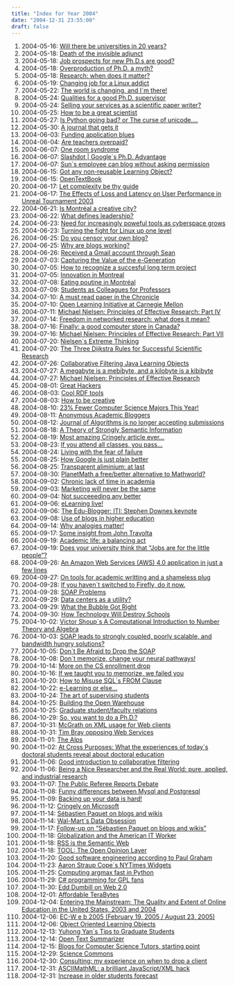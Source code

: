 ```yaml
---
title: "Index for Year 2004"
date: "2004-12-31 23:55:00"
draft: false
---
```


1. 2004-05-16: [Will there be universities in 20 years?](/lemire/blog/2004/05-16-will-there-be-universities-in-20-years)
2. 2004-05-18: [Death of the invisible adjunct](/lemire/blog/2004/05-18-death-of-the-invisible-adjunct)
3. 2004-05-18: [Job prospects for new Ph.D.s are good?](/lemire/blog/2004/05-18-job-prospects-for-new-phds-are-good)
4. 2004-05-18: [Overproduction of Ph.D. a myth?](/lemire/blog/2004/05-18-overproduction-of-phd-a-myth)
5. 2004-05-18: [Research: when does it matter?](/lemire/blog/2004/05-18-research-when-does-it-matter)
6. 2004-05-19: [Changing job for a Linux addict](/lemire/blog/2004/05-19-changing-job-for-a-linux-addict)
7. 2004-05-22: [The world is changing, and I´m there!](/lemire/blog/2004/05-22-the-world-is-changing-and-im-there)
8. 2004-05-24: [Qualities for a good Ph.D. supervisor](/lemire/blog/2004/05-24-qualities-for-a-good-phd-supervisor)
9. 2004-05-24: [Selling your services as a scientific paper writer?](/lemire/blog/2004/05-24-selling-your-services-as-a-scientific-paper-writer)
10. 2004-05-25: [How to be a great scientist](/lemire/blog/2004/05-25-how-to-be-a-great-scientist)
11. 2004-05-27: [Is Python going bad? or The curse of unicode&#8230;.](/lemire/blog/2004/05-27-is-python-going-bad-or-the-curse-of-unicode)
12. 2004-05-30: [A journal that gets it](/lemire/blog/2004/05-30-a-journal-that-gets-it)
13. 2004-06-03: [Funding application blues](/lemire/blog/2004/06-03-funding-application-blues)
14. 2004-06-04: [Are teachers overpaid?](/lemire/blog/2004/06-04-are-teachers-overpaid)
15. 2004-06-07: [One room syndrome](/lemire/blog/2004/06-07-one-room-syndrome)
16. 2004-06-07: [Slashdot | Google´s Ph.D. Advantage](/lemire/blog/2004/06-07-slashdot-googles-phd-advantage)
17. 2004-06-07: [Sun´s employee can blog without asking permission](/lemire/blog/2004/06-07-suns-employee-can-blog-without-asking-permission)
18. 2004-06-15: [Got any non-reusable Learning Object?](/lemire/blog/2004/06-15-got-any-non-reusable-learning-object)
19. 2004-06-15: [OpenTextBook](/lemire/blog/2004/06-15-opentextbook)
20. 2004-06-17: [Let complexity be thy guide](/lemire/blog/2004/06-17-let-complexity-be-thy-guide)
21. 2004-06-17: [The Effects of Loss and Latency on User Performance in Unreal Tournament 2003](/lemire/blog/2004/06-17-the-effects-of-loss-and-latency-on-user-performance-in-unreal-tournament-2003)
22. 2004-06-21: [Is Montréal a creative city?](/lemire/blog/2004/06-21-is-montral-a-creative-city)
23. 2004-06-22: [What defines leadership?](/lemire/blog/2004/06-22-what-defines-leadership)
24. 2004-06-23: [Need for increasingly poweful tools as cyberspace grows](/lemire/blog/2004/06-23-need-for-increasingly-poweful-tools-as-cyberspace-grows)
25. 2004-06-23: [Turning the fight for Linux up one level](/lemire/blog/2004/06-23-turning-the-fight-for-linux-up-one-level)
26. 2004-06-25: [Do you censor your own blog?](/lemire/blog/2004/06-25-do-you-censor-your-own-blog)
27. 2004-06-25: [Why are blogs working?](/lemire/blog/2004/06-25-why-are-blog-working)
28. 2004-06-26: [Received a Gmail account through Sean](/lemire/blog/2004/06-26-received-a-gmail-account-through-sean)
29. 2004-07-03: [Capturing the Value of the e-Generation](/lemire/blog/2004/07-03-capturing-the-value-of-the-e-generation)
30. 2004-07-05: [How to recognize a succesful long term project](/lemire/blog/2004/07-05-how-to-recognize-a-succesful-long-term-project)
31. 2004-07-05: [Innovation in Montreal](/lemire/blog/2004/07-05-innovation-in-montreal)
32. 2004-07-08: [Eating poutine in Montréal](/lemire/blog/2004/07-08-eating-poutine-in-montral)
33. 2004-07-09: [Students as Colleagues for Professors](/lemire/blog/2004/07-09-students-as-colleagues-for-professors)
34. 2004-07-10: [A must read paper in the Chronicle](/lemire/blog/2004/07-10-a-must-read-paper-in-the-chronicle)
35. 2004-07-10: [Open Learning Initiative at Carnegie Mellon](/lemire/blog/2004/07-10-open-learning-initiative-at-carnegie-mellon)
36. 2004-07-11: [Michael Nielsen: Principles of Effective Research: Part IV](/lemire/blog/2004/07-11-michael-nielsen-principles-of-effective-research-part-iv)
37. 2004-07-14: [Freedom in networked research: what does it mean?](/lemire/blog/2004/07-14-freedom-in-networked-research-what-does-it-mean)
38. 2004-07-16: [Finally: a good computer store in Canada?](/lemire/blog/2004/07-16-finally-a-good-computer-store-in-canada)
39. 2004-07-16: [Michael Nielsen: Principles of Effective Research: Part VII](/lemire/blog/2004/07-16-michael-nielsen-principles-of-effective-research-part-vii)
40. 2004-07-20: [Nielsen´s Extreme Thinking](/lemire/blog/2004/07-20-nielsens-extreme-thinking)
41. 2004-07-20: [The Three Dijkstra Rules for Successful Scientific Research](/lemire/blog/2004/07-20-the-three-dijkstra-rules-for-successful-scientific-research)
42. 2004-07-26: [Collaborative Filtering Java Learning Objects](/lemire/blog/2004/07-26-collaborative-filtering-java-learning-objects)
43. 2004-07-27: [A megabyte is a mebibyte, and a kilobyte is a kibibyte](/lemire/blog/2004/07-27-a-megabyte-is-a-mebibyte-and-a-kilobyte-is-a-kibibyte)
44. 2004-07-27: [Michael Nielsen: Principles of Effective Research](/lemire/blog/2004/07-27-michael-nielsen-principles-of-effective-research)
45. 2004-08-01: [Great Hackers](/lemire/blog/2004/08-01-great-hackers)
46. 2004-08-03: [Cool RDF tools](/lemire/blog/2004/08-03-cool-rdf-tools)
47. 2004-08-03: [How to be creative](/lemire/blog/2004/08-03-how-to-be-creative)
48. 2004-08-10: [23% Fewer Computer Science Majors This Year!](/lemire/blog/2004/08-10-23-fewer-computer-science-majors-this-year)
49. 2004-08-11: [Anonymous Academic Bloggers](/lemire/blog/2004/08-11-anonymous-academic-bloggers)
50. 2004-08-12: [Journal of Algorithms is no longer accepting submissions](/lemire/blog/2004/08-12-journal-of-algorithms-is-no-longer-accepting-submissions)
51. 2004-08-18: [A Theory of Strongly Semantic Information](/lemire/blog/2004/08-18-a-theory-of-stongly-semantic-information)
52. 2004-08-19: [Most amazing Cringely article ever&#8230;](/lemire/blog/2004/08-19-most-amazing-cringely-article-ever)
53. 2004-08-23: [If you attend all classes, you pass&#8230;](/lemire/blog/2004/08-23-if-you-attend-all-classes-you-pass)
54. 2004-08-24: [Living with the fear of failure](/lemire/blog/2004/08-24-living-with-the-fear-of-failure)
55. 2004-08-25: [How Google is just plain better](/lemire/blog/2004/08-25-how-google-is-just-plain-better)
56. 2004-08-25: [Transparent aliminium: at last](/lemire/blog/2004/08-25-transparent-aliminium-at-last)
57. 2004-08-30: [PlanetMath a free/better alternative to Mathworld?](/lemire/blog/2004/08-30-planetmath-a-freebetter-alternative-to-mathworld)
58. 2004-09-02: [Chronic lack of time in academia](/lemire/blog/2004/09-02-chronic-lack-of-time-in-academia)
59. 2004-09-03: [Marketing will never be the same](/lemire/blog/2004/09-03-marketing-will-never-be-the-same)
60. 2004-09-04: [Not succeeeding any better](/lemire/blog/2004/09-04-not-succeeeding-any-better)
61. 2004-09-06: [eLearning live!](/lemire/blog/2004/09-06-elearning-live)
62. 2004-09-06: [The Edu-Blogger: ITI: Stephen Downes keynote](/lemire/blog/2004/09-06-the-edu-blogger-iti-stephen-downes-keynote)
63. 2004-09-08: [Use of blogs in higher education](/lemire/blog/2004/09-08-use-of-blogs-in-higher-education)
64. 2004-09-14: [Why analogies matter!](/lemire/blog/2004/09-14-why-analogies-matter)
65. 2004-09-17: [Some insight from John Travolta](/lemire/blog/2004/09-17-some-insight-from-john-travolta)
66. 2004-09-19: [Academic life: a balancing act](/lemire/blog/2004/09-19-academic-life-a-balancing-act)
67. 2004-09-19: [Does your university think that &#8220;Jobs are for the little people&#8221;?](/lemire/blog/2004/09-19-does-your-university-think-that-jobs-are-for-the-little-people)
68. 2004-09-26: [An Amazon Web Services (AWS) 4.0 application in just a few lines](/lemire/blog/2004/09-26-an-amazon-web-services-aws-40-application-in-just-a-few-lines)
69. 2004-09-27: [On tools for academic writting and a shameless plug](/lemire/blog/2004/09-27-on-academic-writting-and-a-shameless-plug)
70. 2004-09-28: [If you haven´t switched to Firefly, do it now.](/lemire/blog/2004/09-28-if-you-havent-switched-to-firefly-do-it-now)
71. 2004-09-28: [SOAP Problems](/lemire/blog/2004/09-28-soap-problems)
72. 2004-09-29: [Data centers as a utility?](/lemire/blog/2004/09-29-data-centers-as-a-utility)
73. 2004-09-29: [What the Bubble Got Right](/lemire/blog/2004/09-29-what-the-bubble-got-right)
74. 2004-09-30: [How Technology Will Destroy Schools](/lemire/blog/2004/09-30-how-technology-will-destroy-schools)
75. 2004-10-02: [Victor Shoup´s A Computational Introduction to Number Theory and Algebra](/lemire/blog/2004/10-02-victor-shoups-a-computational-introduction-to-number-theory-and-algebra)
76. 2004-10-03: [SOAP leads to strongly coupled, poorly scalable, and bandwidth hungry solutions?](/lemire/blog/2004/10-03-soap-leads-to-strongly-coupled-poorly-scalable-and-bandwidth-hungry-solutions)
77. 2004-10-05: [Don´t Be Afraid to Drop the SOAP](/lemire/blog/2004/10-05-dont-be-afraid-to-drop-the-soap)
78. 2004-10-08: [Don´t memorize, change your neural pathways!](/lemire/blog/2004/10-08-dont-memorize-change-your-neural-pathways)
79. 2004-10-14: [More on the CS enrollment drop](/lemire/blog/2004/10-14-more-on-the-cs-enrollment-drop)
80. 2004-10-16: [If we taught you to memorize, we failed you](/lemire/blog/2004/10-16-if-we-taught-you-to-memorize-we-failed-you)
81. 2004-10-20: [How to Misuse SQL´s FROM Clause](/lemire/blog/2004/10-20-how-to-misuse-sqls-from-clause)
82. 2004-10-22: [e-Learning or else&#8230;](/lemire/blog/2004/10-22-e-learning-or-else)
83. 2004-10-24: [The art of supervising students](/lemire/blog/2004/10-24-the-art-of-supervising-students)
84. 2004-10-25: [Building the Open Warehouse](/lemire/blog/2004/10-25-building-the-open-warehouse)
85. 2004-10-25: [Graduate student/faculty relations](/lemire/blog/2004/10-25-graduate-studentfaculty-relations)
86. 2004-10-29: [So, you want to do a Ph.D.?](/lemire/blog/2004/10-29-so-you-want-to-do-a-phd)
87. 2004-10-31: [McGrath on XML usage for Web clients](/lemire/blog/2004/10-31-mcgrath-on-xml-usage-for-web-clients)
88. 2004-10-31: [Tim Bray opposing Web Services](/lemire/blog/2004/10-31-tim-bray-opposing-web-services)
89. 2004-11-01: [The Alps](/lemire/blog/2004/11-01-the-alps)
90. 2004-11-02: [At Cross Purposes: What the experiences of today´s doctoral students reveal about doctoral education](/lemire/blog/2004/11-02-at-cross-purposes-what-the-experiences-of-todays-doctoral-students-reveal-about-doctoral-education)
91. 2004-11-06: [Good introduction to collaborative filtering](/lemire/blog/2004/11-06-good-introduction-to-collaborative-filtering)
92. 2004-11-06: [Being a Nice Researcher and the Real World: pure, applied, and industrial research](/lemire/blog/2004/11-06-research-and-the-real-world-pure-applied-and-industrial-research)
93. 2004-11-07: [The Public Referee Reports Debate](/lemire/blog/2004/11-07-the-public-referee-reports-debate)
94. 2004-11-08: [Funny differences between Mysql and Postgresql](/lemire/blog/2004/11-08-funny-differences-between-mysql-and-postgresql)
95. 2004-11-09: [Backing up your data is hard!](/lemire/blog/2004/11-09-backing-up-your-data-is-hard)
96. 2004-11-12: [Cringely on Microsoft](/lemire/blog/2004/11-12-cringely-on-microsoft)
97. 2004-11-14: [Sébastien Paquet on blogs and wikis](/lemire/blog/2004/11-14-sebastien-paquet-on-blogs-and-wikis)
98. 2004-11-14: [Wal-Mart´s Data Obsession](/lemire/blog/2004/11-14-wal-marts-data-obsession)
99. 2004-11-17: [Follow-up on &#8220;Sébastien Paquet on blogs and wikis&#8221;](/lemire/blog/2004/11-17-follow-up-on-sebastien-paquet-on-blogs-and-wikis)
100. 2004-11-18: [Globalization and the American IT Worker](/lemire/blog/2004/11-18-globalization-and-the-american-it-worker)
101. 2004-11-18: [RSS is the Semantic Web](/lemire/blog/2004/11-18-rss-is-the-semantic-web)
102. 2004-11-18: [TOOL: The Open Opinion Layer](/lemire/blog/2004/11-18-tool-the-open-opinion-layer)
103. 2004-11-20: [Good software engineering according to Paul Graham](/lemire/blog/2004/11-20-good-software-engineering-according-to-paul-graham)
104. 2004-11-23: [Aaron Straup Cope´s NYTimes Widgets](/lemire/blog/2004/11-23-aaron-straup-copes-nytimes-widgets)
105. 2004-11-25: [Computing argmax fast in Python](/lemire/blog/2004/11-25-computing-argmax-fast-in-python)
106. 2004-11-29: [C# programming for GPL fans](/lemire/blog/2004/11-29-c-programming-for-gpl-fans)
107. 2004-11-30: [Edd Dumbill on Web 2.0](/lemire/blog/2004/11-30-edd-dumbill-on-web-20)
108. 2004-12-01: [Affordable TeraBytes](/lemire/blog/2004/12-01-affordable-terabytes)
109. 2004-12-04: [Entering the Mainstream: The Quality and Extent of Online Education in the United States, 2003 and 2004](/lemire/blog/2004/12-04-entering-the-mainstream-the-quality-and-extent-of-online-education-in-the-united-states-2003-and-2004entering-the-mainstream-the-quality-and-extent-of-online-education-in-the-united-states-2003-and-20)
110. 2004-12-06: [EC-W e b 2005 (February 19, 2005 / August 23, 2005)](/lemire/blog/2004/12-06-e-c-w-e-b-2005-february-19-2005-august-23-2005)
111. 2004-12-06: [Object Oriented Learning Objects](/lemire/blog/2004/12-06-object-oriented-learning-objects)
112. 2004-12-13: [Yuhong Yan´s Tips to Graduate Students](/lemire/blog/2004/12-13-yuhong-yans-tips-to-graduate-students)
113. 2004-12-14: [Open Text Summarizer](/lemire/blog/2004/12-14-open-text-summarizer)
114. 2004-12-15: [Blogs for Computer Science Tutors, starting point](/lemire/blog/2004/12-15-blogs-for-computer-science-tutors-starting-point)
115. 2004-12-29: [Science Commons](/lemire/blog/2004/12-29-science-commons)
116. 2004-12-30: [Consulting: my experience on when to drop a client](/lemire/blog/2004/12-30-consulting-my-experience-on-when-to-drop-a-client)
117. 2004-12-31: [ASCIIMathML: a brilliant JavaScript/XML hack](/lemire/blog/2004/12-31-asciimathml-a-brilliant-javascriptxml-hack)
118. 2004-12-31: [Increase in older students forecast](/lemire/blog/2004/12-31-increase-in-older-students-forecast)



